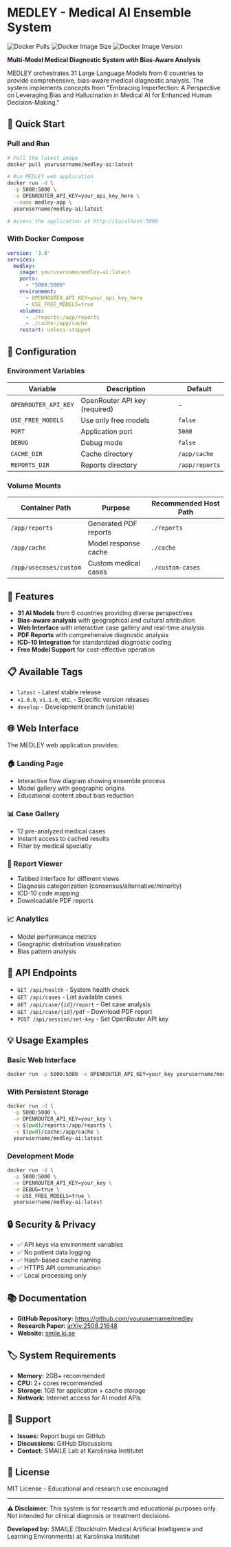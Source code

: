 # MEDLEY - Medical AI Ensemble System

![Docker Pulls](https://img.shields.io/docker/pulls/yourusername/medley-ai)
![Docker Image Size](https://img.shields.io/docker/image-size/yourusername/medley-ai)
![Docker Image Version](https://img.shields.io/docker/v/yourusername/medley-ai)

**Multi-Model Medical Diagnostic System with Bias-Aware Analysis**

MEDLEY orchestrates 31 Large Language Models from 6 countries to provide comprehensive, bias-aware medical diagnostic analysis. The system implements concepts from "Embracing Imperfection: A Perspective on Leveraging Bias and Hallucination in Medical AI for Enhanced Human Decision-Making."

## 🚀 Quick Start

### Pull and Run

```bash
# Pull the latest image
docker pull yourusername/medley-ai:latest

# Run MEDLEY web application
docker run -d \
  -p 5000:5000 \
  -e OPENROUTER_API_KEY=your_api_key_here \
  --name medley-app \
  yourusername/medley-ai:latest

# Access the application at http://localhost:5000
```

### With Docker Compose

```yaml
version: '3.8'
services:
  medley:
    image: yourusername/medley-ai:latest
    ports:
      - "5000:5000"
    environment:
      - OPENROUTER_API_KEY=your_api_key_here
      - USE_FREE_MODELS=true
    volumes:
      - ./reports:/app/reports
      - ./cache:/app/cache
    restart: unless-stopped
```

## 🔧 Configuration

### Environment Variables

| Variable | Description | Default |
|----------|-------------|---------|
| `OPENROUTER_API_KEY` | OpenRouter API key (required) | - |
| `USE_FREE_MODELS` | Use only free models | `false` |
| `PORT` | Application port | `5000` |
| `DEBUG` | Debug mode | `false` |
| `CACHE_DIR` | Cache directory | `/app/cache` |
| `REPORTS_DIR` | Reports directory | `/app/reports` |

### Volume Mounts

| Container Path | Purpose | Recommended Host Path |
|----------------|---------|----------------------|
| `/app/reports` | Generated PDF reports | `./reports` |
| `/app/cache` | Model response cache | `./cache` |
| `/app/usecases/custom` | Custom medical cases | `./custom-cases` |

## 🏥 Features

- **31 AI Models** from 6 countries providing diverse perspectives
- **Bias-aware analysis** with geographical and cultural attribution
- **Web Interface** with interactive case gallery and real-time analysis
- **PDF Reports** with comprehensive diagnostic analysis
- **ICD-10 Integration** for standardized diagnostic coding
- **Free Model Support** for cost-effective operation

## 📋 Available Tags

- `latest` - Latest stable release
- `v1.0.0`, `v1.1.0`, etc. - Specific version releases
- `develop` - Development branch (unstable)

## 🌐 Web Interface

The MEDLEY web application provides:

### 🏠 Landing Page
- Interactive flow diagram showing ensemble process
- Model gallery with geographic origins
- Educational content about bias reduction

### 📊 Case Gallery  
- 12 pre-analyzed medical cases
- Instant access to cached results
- Filter by medical specialty

### 📄 Report Viewer
- Tabbed interface for different views
- Diagnosis categorization (consensus/alternative/minority)
- ICD-10 code mapping
- Downloadable PDF reports

### 📈 Analytics
- Model performance metrics
- Geographic distribution visualization
- Bias pattern analysis

## 🔬 API Endpoints

- `GET /api/health` - System health check
- `GET /api/cases` - List available cases
- `GET /api/case/{id}/report` - Get case analysis
- `GET /api/case/{id}/pdf` - Download PDF report
- `POST /api/session/set-key` - Set OpenRouter API key

## 💡 Usage Examples

### Basic Web Interface
```bash
docker run -p 5000:5000 -e OPENROUTER_API_KEY=your_key yourusername/medley-ai:latest
```

### With Persistent Storage
```bash
docker run -d \
  -p 5000:5000 \
  -e OPENROUTER_API_KEY=your_key \
  -v $(pwd)/reports:/app/reports \
  -v $(pwd)/cache:/app/cache \
  yourusername/medley-ai:latest
```

### Development Mode
```bash
docker run -d \
  -p 5000:5000 \
  -e OPENROUTER_API_KEY=your_key \
  -e DEBUG=true \
  -e USE_FREE_MODELS=true \
  yourusername/medley-ai:latest
```

## 🔒 Security & Privacy

- ✅ API keys via environment variables
- ✅ No patient data logging
- ✅ Hash-based cache naming
- ✅ HTTPS API communication
- ✅ Local processing only

## 📚 Documentation

- **GitHub Repository:** https://github.com/yourusername/medley
- **Research Paper:** [arXiv:2508.21648](https://arxiv.org/abs/2508.21648)
- **Website:** [smile.ki.se](https://smile.ki.se)

## 🏷️ System Requirements

- **Memory:** 2GB+ recommended
- **CPU:** 2+ cores recommended  
- **Storage:** 1GB for application + cache storage
- **Network:** Internet access for AI model APIs

## 🤝 Support

- **Issues:** Report bugs on GitHub
- **Discussions:** GitHub Discussions
- **Contact:** SMAILE Lab at Karolinska Institutet

## 📄 License

MIT License - Educational and research use encouraged

---

**⚠️ Disclaimer:** This system is for research and educational purposes only. Not intended for clinical diagnosis or treatment decisions.

**Developed by:** SMAILE (Stockholm Medical Artificial Intelligence and Learning Environments) at Karolinska Institutet